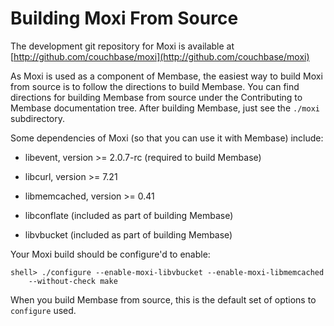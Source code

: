 # Building Moxi From Source

The development git repository for Moxi is available at
[http://github.com/couchbase/moxi](http://github.com/couchbase/moxi)

As Moxi is used as a component of Membase, the easiest way to build Moxi from
source is to follow the directions to build Membase. You can find directions for
building Membase from source under the Contributing to Membase documentation
tree. After building Membase, just see the `./moxi` subdirectory.

Some dependencies of Moxi (so that you can use it with Membase) include:

 * libevent, version >= 2.0.7-rc (required to build Membase)

 * libcurl, version >= 7.21

 * libmemcached, version >= 0.41

 * libconflate (included as part of building Membase)

 * libvbucket (included as part of building Membase)

Your Moxi build should be configure'd to enable:


```
shell> ./configure --enable-moxi-libvbucket --enable-moxi-libmemcached
    --without-check make
```

When you build Membase from source, this is the default set of options to
`configure` used.

<a id="moxi-server-rn"></a>
